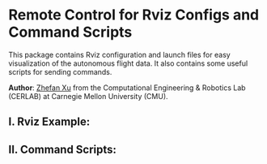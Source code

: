 # Remote Control for Rviz Configs and Command Scripts
This package contains Rviz configuration and launch files for easy visualization of the autonomous flight data. It also contains some useful scripts for sending commands.

**Author**: [Zhefan Xu](https://zhefanxu.com/) from the Computational Engineering & Robotics Lab (CERLAB) at Carnegie Mellon University (CMU).

## I. Rviz Example:


## II. Command Scripts:
